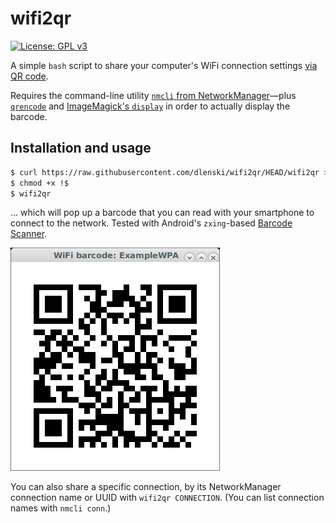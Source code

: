 # wifi2qr

[![License: GPL v3](https://img.shields.io/badge/License-GPL%20v3-blue.svg)](https://www.gnu.org/licenses/gpl-3.0)

A simple `bash` script to share your computer's WiFi connection settings
[via QR code](https://github.com/zxing/zxing/wiki/Barcode-Contents#wifi-network-config-android).

Requires the command-line utility
[`nmcli` from NetworkManager](https://developer.gnome.org/NetworkManager/stable/nmcli.html)—plus
[`qrencode`](https://fukuchi.org/works/qrencode/) and
[ImageMagick's `display`](https://www.imagemagick.org/script/display.php) in order to actually
display the barcode.

## Installation and usage

```sh
$ curl https://raw.githubusercontent.com/dlenski/wifi2qr/HEAD/wifi2qr > ~/bin/wifi2qr
$ chmod +x !$
$ wifi2qr
```

… which will pop up a barcode that you can read with your smartphone to connect to the
network. Tested with Android's `zxing`-based
[Barcode Scanner](https://play.google.com/store/apps/details?id=com.google.zxing.client.android).

![WIFI:S:ExampleWPA;T:WPA;P:ExamplePassword;;](example.png)

You can also share a specific connection, by its NetworkManager
connection name or UUID with `wifi2qr CONNECTION`.
(You can list connection names with `nmcli conn`.)
